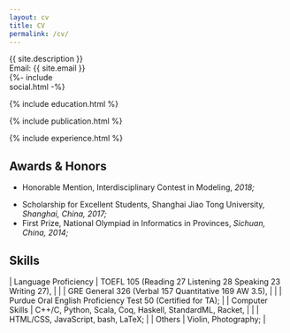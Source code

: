 ```yaml
---
layout: cv
title: CV
permalink: /cv/
---
```


<div class="intro-box">
  <div style="width: 68%;">
    {{ site.description }}<br>
    Email: {{ site.email }}
  </div>
  <div style="width: 30%;">
    {%- include social.html -%}
  </div>
</div>

{% include education.html %}

{% include publication.html %}

{% include experience.html %}

## Awards & Honors

<!-- - First Prize, ASC19 Student Supercomputer Challenge, _Dalian, China, 2019;_ -->
- Honorable Mention, Interdisciplinary Contest in Modeling, _2018;_
<!-- - Excellent Student Leader, Shanghai Jiao Tong University, _Shanghai, China, 2018_ -->
- Scholarship for Excellent Students, Shanghai Jiao Tong University, _Shanghai, China, 2017;_
- First Prize, National Olympiad in Informatics in Provinces, _Sichuan, China, 2014;_

<!-- ## Travel

- United States, 2021-now
- Japan, 2018 -->

## Skills

| Language Proficiency | TOEFL 105 (Reading 27 Listening 28 Speaking 23 Writing 27), |
|                      | GRE General 326 (Verbal 157 Quantitative 169 AW 3.5),       |
|                      | Purdue Oral English Proficiency Test 50 (Certified for TA); |
| Computer Skills      | C++/C, Python, Scala, Coq, Haskell, StandardML, Racket,     |
|                      | HTML/CSS, JavaScript, bash, LaTeX;                          |
| Others               | Violin, Photography;                                        |